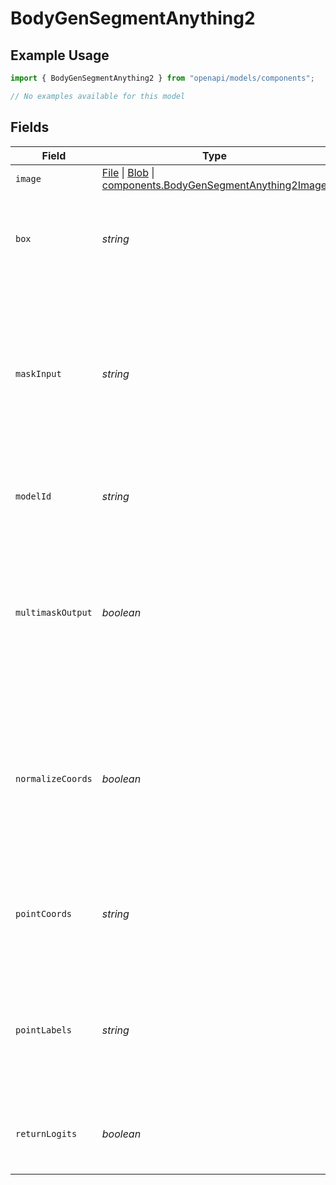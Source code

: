# BodyGenSegmentAnything2

## Example Usage

```typescript
import { BodyGenSegmentAnything2 } from "openapi/models/components";

// No examples available for this model
```

## Fields

| Field                                                                                                                                                                                                                              | Type                                                                                                                                                                                                                               | Required                                                                                                                                                                                                                           | Description                                                                                                                                                                                                                        |
| ---------------------------------------------------------------------------------------------------------------------------------------------------------------------------------------------------------------------------------- | ---------------------------------------------------------------------------------------------------------------------------------------------------------------------------------------------------------------------------------- | ---------------------------------------------------------------------------------------------------------------------------------------------------------------------------------------------------------------------------------- | ---------------------------------------------------------------------------------------------------------------------------------------------------------------------------------------------------------------------------------- |
| `image`                                                                                                                                                                                                                            | [File](https://developer.mozilla.org/en-US/docs/Web/API/File) \| [Blob](https://developer.mozilla.org/en-US/docs/Web/API/Blob) \| [components.BodyGenSegmentAnything2Image](../../models/components/bodygensegmentanything2image.md) | :heavy_check_mark:                                                                                                                                                                                                                 | Image to segment.                                                                                                                                                                                                                  |
| `box`                                                                                                                                                                                                                              | *string*                                                                                                                                                                                                                           | :heavy_minus_sign:                                                                                                                                                                                                                 | A length 4 array given as a box prompt to the model, in XYXY format.                                                                                                                                                               |
| `maskInput`                                                                                                                                                                                                                        | *string*                                                                                                                                                                                                                           | :heavy_minus_sign:                                                                                                                                                                                                                 | A low-resolution mask input to the model, typically from a previous prediction iteration, with the form 1xHxW (H=W=256 for SAM).                                                                                                   |
| `modelId`                                                                                                                                                                                                                          | *string*                                                                                                                                                                                                                           | :heavy_minus_sign:                                                                                                                                                                                                                 | Hugging Face model ID used for image generation.                                                                                                                                                                                   |
| `multimaskOutput`                                                                                                                                                                                                                  | *boolean*                                                                                                                                                                                                                          | :heavy_minus_sign:                                                                                                                                                                                                                 | If true, the model will return three masks for ambiguous input prompts, often producing better masks than a single prediction.                                                                                                     |
| `normalizeCoords`                                                                                                                                                                                                                  | *boolean*                                                                                                                                                                                                                          | :heavy_minus_sign:                                                                                                                                                                                                                 | If true, the point coordinates will be normalized to the range [0,1], with point_coords expected to be with respect to image dimensions.                                                                                           |
| `pointCoords`                                                                                                                                                                                                                      | *string*                                                                                                                                                                                                                           | :heavy_minus_sign:                                                                                                                                                                                                                 | Nx2 array of point prompts to the model, where each point is in (X,Y) in pixels.                                                                                                                                                   |
| `pointLabels`                                                                                                                                                                                                                      | *string*                                                                                                                                                                                                                           | :heavy_minus_sign:                                                                                                                                                                                                                 | Labels for the point prompts, where 1 indicates a foreground point and 0 indicates a background point.                                                                                                                             |
| `returnLogits`                                                                                                                                                                                                                     | *boolean*                                                                                                                                                                                                                          | :heavy_minus_sign:                                                                                                                                                                                                                 | If true, returns un-thresholded mask logits instead of a binary mask.                                                                                                                                                              |
